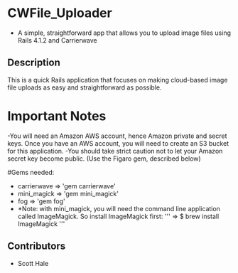 # CWFile_Uploader
* A simple, straightforward app that allows you to upload image files using Rails 4.1.2 and Carrierwave

## Description
This is a quick Rails application that focuses on making cloud-based image file uploads as easy and straightforward as possible.

# Important Notes
-You will need an Amazon AWS account, hence Amazon private and secret keys. Once you have an AWS account, you will need to create an S3 bucket for this application.
-You should take strict caution not to let your Amazon secret key become public. (Use the Figaro gem, described below)

#Gems needed:
- carrierwave => 'gem carrierwave'
- mini_magick => 'gem mini_magick'
- fog => 'gem fog'
- *Note: with mini_magick, you will need the command line application called ImageMagick. So install ImageMagick first:
'''
=> $ brew install ImageMagick
'''




## Contributors
* Scott Hale
